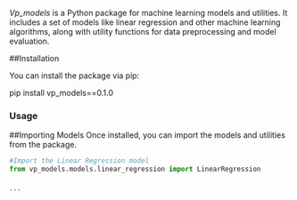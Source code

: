 *Vp_models* is a Python package for machine learning models and utilities. It includes a set of models like linear regression and other machine learning algorithms, along with utility functions for data preprocessing and model evaluation.

##Installation

You can install the package via pip:

pip install vp_models==0.1.0

### Usage
##Importing Models
Once installed, you can import the models and utilities from the package.

````python
#Import the Linear Regression model
from vp_models.models.linear_regression import LinearRegression


```
